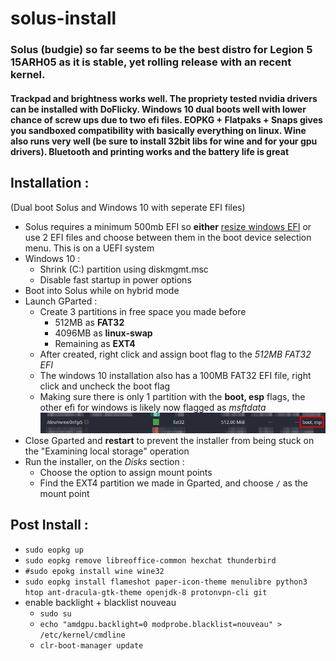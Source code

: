 # solus-install
### Solus (budgie) so far seems to be the best distro for Legion 5 15ARH05 as it is stable, yet rolling release with an recent kernel.
#### Trackpad and brightness works well. The propriety tested nvidia drivers can be installed with DoFlicky. Windows 10 dual boots well with lower chance of screw ups due to two efi files. EOPKG + Flatpaks + Snaps gives you sandboxed compatibility with basically everything on linux. Wine also runs very well (be sure to install 32bit libs for wine and for your gpu drivers). Bluetooth and printing works and the battery life is great

## Installation :
 (Dual boot Solus and Windows 10 with seperate EFI files)
- Solus requires a minimum 500mb EFI so **either** [resize windows EFI](https://superuser.com/questions/1230741/how-to-resize-the-efi-system-partition) or use 2 EFI files and choose between them in the boot device selection menu. This is on a UEFI system
- Windows 10 :
  - Shrink (C:) partition using diskmgmt.msc
  - Disable fast startup in power options
- Boot into Solus while on hybrid mode
- Launch GParted :
  - Create 3 partitions in free space you made before
    - 512MB as **FAT32**
    - 4096MB as **linux-swap**
    - Remaining as **EXT4**
  - After created, right click and assign boot flag to the *512MB FAT32 EFI*
  - The windows 10 installation also has a 100MB FAT32 EFI file, right click and uncheck the boot flag
  - Making sure there is only 1 partition with the **boot, esp** flags, the other efi for windows is likely now flagged as *msftdata*
  ![onlybootflag](onlybootflag.png)
- Close Gparted and **restart** to prevent the installer from being stuck on the "Examining local storage" operation
- Run the installer, on the *Disks* section :
  - Choose the option to assign mount points
  - Find the EXT4 partition we made in Gparted, and choose `/` as the mount point

## Post Install :
- `sudo eopkg up`
- `sudo eopkg remove libreoffice-common hexchat thunderbird`
- `#sudo epokg install wine wine32`
- `sudo eopkg install flameshot paper-icon-theme menulibre python3 htop ant-dracula-gtk-theme openjdk-8 protonvpn-cli git`
- enable backlight + blacklist nouveau
  - `sudo su`
  - `echo "amdgpu.backlight=0 modprobe.blacklist=nouveau" > /etc/kernel/cmdline`
  - `clr-boot-manager update`